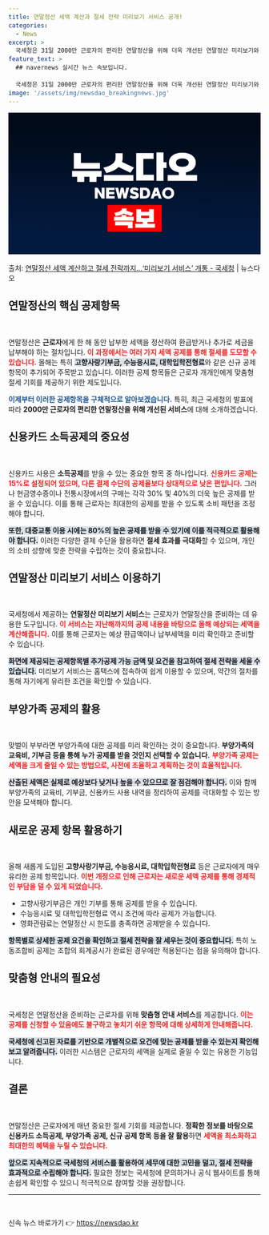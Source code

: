 ```yaml
---
title: 연말정산 세액 계산과 절세 전략 미리보기 서비스 공개!
categories:
  - News
excerpt: >
  국세청은 31일 2000만 근로자의 편리한 연말정산을 위해 더욱 개선된 연말정산 미리보기와 간소화자료 일괄제…
feature_text: >
  ## navernews 실시간 뉴스 속보입니다.

  국세청은 31일 2000만 근로자의 편리한 연말정산을 위해 더욱 개선된 연말정산 미리보기와 간소화자료 일괄제…
image: '/assets/img/newsdao_breakingnews.jpg'
---
```


![뉴스다오 속보](/assets/img/newsdao_breakingnews.jpg)

<p>출처: <a href="https://newsdao.kr/2363" rel="dofollow">연말정산 세액 계산하고 절세 전략까지…‘미리보기 서비스’ 개통 - 국세청</a> | 뉴스다오</p>

<h2 data-ke-size="size26">연말정산의 핵심 공제항목</h2>

<p data-ke-size="size16">&nbsp;</p>

연말정산은 <b>근로자</b>에게 한 해 동안 납부한 세액을 정산하여 환급받거나 추가로 세금을 납부해야 하는 절차입니다. <b><span style="color: #ee2323;">이 과정에서는 여러 가지 세액 공제를 통해 절세를 도모할 수 있습니다.</span></b> 올해는 특히 <b><span style="background-color: #21538527;">고향사랑기부금, 수능응시료, 대학입학전형료</span></b>와 같은 신규 공제 항목이 추가되어 주목받고 있습니다. 이러한 공제 항목들은 근로자 개개인에게 맞춤형 절세 기회를 제공하기 위한 제도입니다.

<b><span style="color: #1a5490;">이제부터 이러한 공제항목을 구체적으로 알아보겠습니다.</span></b> 특히, 최근 국세청의 발표에 따라 <b>2000만 근로자의 편리한 연말정산을 위해 개선된 서비스</b>에 대해 소개하겠습니다.

<h2 data-ke-size="size26">신용카드 소득공제의 중요성</h2>

<p data-ke-size="size16">&nbsp;</p>

신용카드 사용은 <b>소득공제</b>를 받을 수 있는 중요한 항목 중 하나입니다. <b><span style="color: #ee2323;">신용카드 공제는 15%로 설정되어 있으며, 다른 결제 수단의 공제율보다 상대적으로 낮은 편입니다.</span></b> 그러나 현금영수증이나 전통시장에서의 구매는 각각 30% 및 40%의 더욱 높은 공제를 받을 수 있습니다. 이를 통해 근로자는 최대한의 공제를 받을 수 있도록 소비 패턴을 조정해야 합니다.

<b><span style="background-color: #21538527;">또한, 대중교통 이용 시에는 80%의 높은 공제를 받을 수 있기에 이를 적극적으로 활용해야 합니다.</span></b> 이러한 다양한 결제 수단을 활용하면 <b>절세 효과를 극대화</b>할 수 있으며, 개인의 소비 성향에 맞춘 전략을 수립하는 것이 중요합니다.

<h2 data-ke-size="size26">연말정산 미리보기 서비스 이용하기</h2>

<p data-ke-size="size16">&nbsp;</p>

국세청에서 제공하는 <b>연말정산 미리보기 서비스</b>는 근로자가 연말정산을 준비하는 데 유용한 도구입니다. <b><span style="color: #ee2323;">이 서비스는 지난해까지의 공제 내용을 바탕으로 올해 예상되는 세액을 계산해줍니다.</span></b> 이를 통해 근로자는 예상 환급액이나 납부세액을 미리 확인하고 준비할 수 있습니다.

<b><span style="background-color: #21538527;">화면에 제공되는 공제항목별 추가공제 가능 금액 및 요건을 참고하여 절세 전략을 세울 수 있습니다.</span></b> 미리보기 서비스는 홈택스에 접속하여 쉽게 이용할 수 있으며, 약간의 절차를 통해 자기에게 유리한 조건을 확인할 수 있습니다.

<h2 data-ke-size="size26">부양가족 공제의 활용</h2>

<p data-ke-size="size16">&nbsp;</p>

맞벌이 부부라면 부양가족에 대한 공제를 미리 확인하는 것이 중요합니다. <b>부양가족의 교육비, 기부금 등을 통해 누가 공제를 받을 것인지 선택할 수 있습니다.</b> <b><span style="color: #ee2323;">부양가족 공제는 세액을 크게 줄일 수 있는 방법으로, 사전에 조율하고 계획하는 것이 효율적입니다.</span></b> 

<b><span style="background-color: #21538527;">산출된 세액은 실제로 예상보다 낮거나 높을 수 있으므로 잘 점검해야 합니다.</span></b> 이와 함께 부양가족의 교육비, 기부금, 신용카드 사용 내역을 정리하여 공제를 극대화할 수 있는 방안을 모색해야 합니다.

<h2 data-ke-size="size26">새로운 공제 항목 활용하기</h2>

<p data-ke-size="size16">&nbsp;</p>

올해 새롭게 도입된 <b>고향사랑기부금, 수능응시료, 대학입학전형료</b> 등은 근로자에게 매우 유리한 공제 항목입니다. <b><span style="color: #ee2323;">이번 개정으로 인해 근로자는 새로운 세액 공제를 통해 경제적인 부담을 덜 수 있게 되었습니다.</span></b>

<ul>
   <li>고향사랑기부금은 개인 기부를 통해 공제를 받을 수 있습니다.</li>
   <li>수능응시료 및 대학입학전형료 역시 조건에 따라 공제가 가능합니다.</li>
   <li>영화관람료는 연말정산 시 한도를 충족하면 공제받을 수 있습니다.</li>
</ul>

<b><span style="background-color: #21538527;">항목별로 상세한 공제 요건을 확인하고 절세 전략을 잘 세우는 것이 중요합니다.</span></b> 특히 노동조합비 공제는 조합의 회계공시가 완료된 경우에만 적용된다는 점을 유의해야 합니다.

<h2 data-ke-size="size26">맞춤형 안내의 필요성</h2>

<p data-ke-size="size16">&nbsp;</p>

국세청은 연말정산을 준비하는 근로자를 위해 <b>맞춤형 안내 서비스</b>를 제공합니다. <b><span style="color: #ee2323;">이는 공제를 신청할 수 있음에도 불구하고 놓치기 쉬운 항목에 대해 상세하게 안내해줍니다.</span></b> 

<b><span style="background-color: #21538527;">국세청에 신고된 자료를 기반으로 개별적으로 요건에 맞는 공제를 받을 수 있는지 확인해 보고 알려줍니다.</span></b> 이러한 시스템은 근로자의 세액을 실제로 줄일 수 있는 유용한 기능입니다.

<h2 data-ke-size="size26">결론</h2>

<p data-ke-size="size16">&nbsp;</p>

연말정산은 근로자에게 매년 중요한 절세 기회를 제공합니다. <b>정확한 정보를 바탕으로 신용카드 소득공제, 부양가족 공제, 신규 공제 항목 등을 잘 활용</b>하면 <b><span style="color: #ee2323;">세액을 최소화하고 최대한의 혜택을 누릴 수 있습니다.</span></b>

<b><span style="background-color: #21538527;">앞으로 지속적으로 국세청의 서비스를 활용하여 세무에 대한 고민을 덜고, 절세 전략을 효과적으로 수립해야 합니다.</span></b> 필요한 정보는 국세청에 문의하거나 공식 웹사이트를 통해 손쉽게 확인할 수 있으니 적극적으로 참여할 것을 권장합니다.

<hr />

<p data-ke-size="size16">&nbsp;</p> 

신속 뉴스 바로가기 👉 <a href="https://newsdao.kr" rel="dofollow">https://newsdao.kr</a>


